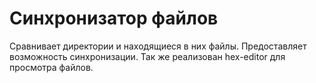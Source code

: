 # Синхронизатор файлов

Сравнивает директории и находящиеся в них файлы. Предоставляет возможность синхронизации. Так же реализован hex-editor для просмотра файлов.
